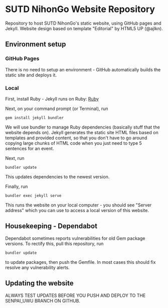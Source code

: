 # SUTD NihonGo Website Repository

Repository to host SUTD NihonGo's static website, using GitHub pages and Jekyll. Website design based on template "Editorial" by HTML5 UP (@ajlkn).

## Environment setup

### GitHub Pages

There is no need to setup an environment - GitHub automatically builds the static site and deploys it.

### Local

First, install Ruby - Jekyll runs on Ruby: [Ruby](https://www.ruby-lang.org/en/downloads/)

Next, on your command prompt (or Terminal), run

    gem install jekyll bundler

We will use bundler to manage Ruby dependencies (basically stuff that the website depends on). Jekyll generates the static site HTML files based on templates and provided content, so that you don't have to go around copying large chunks of HTML code when you just need to type 5 sentences for an event.

Next, run

    bundler update

This updates dependencies to the newest version.

Finally, run

    bundler exec jekyll serve

This runs the website on your local computer - you should see "Server address" which you can use to access a local version of this website.

## Housekeeping - Dependabot

Dependabot sometimes reports vulnerabilities for old Gem package versions. To rectify this, pull this repository, run

    bundler update

to update packages, then push the Gemfile. In most cases this should fix resolve any vulnerability alerts.

## Updating the website

ALWAYS TEST UPDATES BEFORE YOU PUSH AND DEPLOY TO THE SENPAI_UWU BRANCH ON GITHUB.

